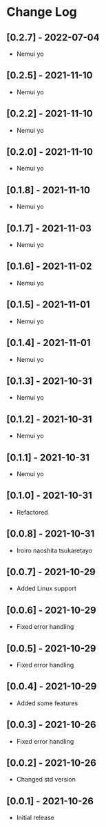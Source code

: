 # Change Log

## [0.2.7] - 2022-07-04

- Nemui yo

## [0.2.5] - 2021-11-10

- Nemui yo

## [0.2.2] - 2021-11-10

- Nemui yo

## [0.2.0] - 2021-11-10

- Nemui yo

## [0.1.8] - 2021-11-10

- Nemui yo

## [0.1.7] - 2021-11-03

- Nemui yo

## [0.1.6] - 2021-11-02

- Nemui yo

## [0.1.5] - 2021-11-01

- Nemui yo

## [0.1.4] - 2021-11-01

- Nemui yo

## [0.1.3] - 2021-10-31

- Nemui yo

## [0.1.2] - 2021-10-31

- Nemui yo

## [0.1.1] - 2021-10-31

- Nemui yo

## [0.1.0] - 2021-10-31

- Refactored

## [0.0.8] - 2021-10-31

- Iroiro naoshita tsukaretayo

## [0.0.7] - 2021-10-29

- Added Linux support

## [0.0.6] - 2021-10-29

- Fixed error handling

## [0.0.5] - 2021-10-29

- Fixed error handling

## [0.0.4] - 2021-10-29

- Added some features

## [0.0.3] - 2021-10-26

- Fixed error handling

## [0.0.2] - 2021-10-26

- Changed std version

## [0.0.1] - 2021-10-26

- Initial release
